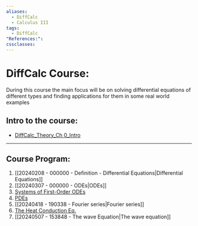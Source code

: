 ```yaml
---
aliases:
  - DiffCalc
  - Calculus III
tags:
  - DiffCalc
"References:": 
cssclasses:
---
```

# DiffCalc Course: 
During this course the main focus will be on solving differential equations of different types and finding applications for them in some real world examples
## Intro to the course: 
+ [DiffCalc_Theory_Ch 0_Intro](../../02%20-%20Atomic/DiffCalc_Theory_Ch%200_Intro.md)

---

## Course Program: 
1. [[20240208 - 000000 - Definition - Differential Equations|Differential Equations]]
2. [[20240307 - 000000 - ODEs|ODEs]]
5. [Systems of First-Order ODEs](../../02%20-%20Atomic/Systems%20of%20First-Order%20ODEs.md)
6. [PDEs](../../02%20-%20Atomic/20240418%20-%20193416%20-%20Partial%20Differential%20Equations%20(PDEs).md)
7. [[20240418 - 190338 - Fourier series|Fourier series]]
9. [The Heat Conduction Eq.](../../02%20-%20Atomic/20240418%20-%20194138%20-%20The%20Heat%20Conduction%20Equation.md)
10. [[20240507 - 153848 - The wave Equation|The wave equation]]

